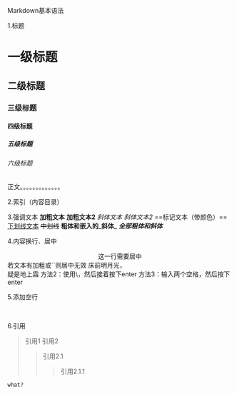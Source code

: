 Markdown基本语法

1.标题
# 一级标题
## 二级标题
### 三级标题
#### 四级标题
##### 五级标题
###### 六级标题
正文。。。。。。。。。。。。。

2.索引（内容目录）

3.强调文本
**加粗文本**
__加粗文本2__
*斜体文本*
_斜体文本2_
==标记文本（带颜色）==
<u>下划线文本</u>
~~中划线~~
**粗体和嵌入的_斜体_**
***全部粗体和斜体***

4.内容换行、居中
<center>这一行需要居中</center>
若文本有加粗或``则居中无效
床前明月光，<br/>疑是地上霜
方法2：使用\，然后接着按下enter
方法3：输入两个空格，然后按下enter

5.添加空行

<br/>


6.引用
> 引用1
> 引用2
> > 引用2.1
> > > 引用2.1.1
```
what?
```


